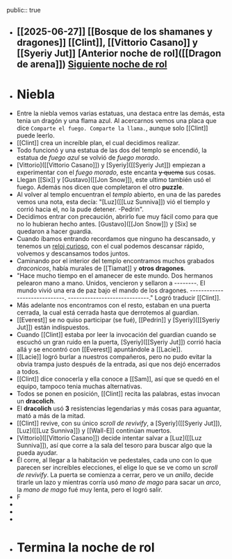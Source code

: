 public:: true

- [[2025-06-27]]
  [[Bosque de los shamanes y dragones]]
  [[Clint]], [[Vittorio Casano]] y [[Syeriy Jut]]
  [Anterior noche de rol]([[Dragon de arena]])
  [Siguiente noche de rol]([[]])
  ---
- # Niebla
- Entre la niebla vemos varias estatuas, una destaca entre las demás, esta tenia un dragón y una flama azul. Al acercarnos vemos una placa que dice `Comparte el fuego. Comparte la llama.`, aunque solo [[Clint]] puede leerlo.
- [[Clint]] crea un increíble plan, el cual decidimos realizar.
- Todo funcionó y una estatua de las dos del templo se encendió, la estatua de *fuego azul* se volvió de *fuego morado*.
- [Vittorio]([[Vittorio Casano]]) y [Syeriy]([[Syeriy Jut]]) empiezan a experimentar con el *fuego morado*, este encanta ~~y quema~~ sus cosas.
- Llegan [[Six]] y [Gustavo]([[Jon Snow]]), este ultimo también usó el fuego. Además nos dicen que completaron el otro **puzzle**.
- Al volver al templo encuentran el *templo*  abierto, en una de las paredes vemos una nota, esta decía: "[Luz]([[Luz Sunniva]]) vió el tiemplo y corrió hacia el, no la pude detener. -Pedrin".
- Decidimos entrar con precaución, abrirlo fue muy fácil como para que no lo hubieran hecho antes. [Gustavo]([[Jon Snow]]) y [Six] se quedaron a hacer guardia.
- Cuando íbamos entrando recordamos que ninguno ha descansado, y tenemos un [reloj curioso]([[Stopwatch]]), con el cual podemos descansar rápido, volvemos y descansamos todos juntos.
- Caminando por el interior del templo encontramos muchos grabados *draconicos*, había murales de [[Tiamat]] y **otros dragones**.
- "Hace mucho tiempo en el amanecer de este mundo. Dos hermanos pelearon mano a mano. Unidos, vencieron y sellaron a --------. El mundo vivió una era de paz bajo el mando de los dragones. -----------------------------. -----------------------------." Logró traducir [[Clint]].
- Más adelante nos encontramos con el resto, estaban en una puerta cerrada, la cual está cerrada hasta que derrotemos al guardian.
- [[Everest]] se no quiso participar (se fué), [[Pedrin]] y [Syeriy]([[Syeriy Jut]]) están indispuestos.
- Cuando [[Clint]] estaba por leer la invocación del guardian cuando se escuchó un gran ruido en la puerta, [Syeriy]([[Syeriy Jut]]) corrió hacia allá y se encontró con [[Everest]] apuntándole a [[Lacie]].
- [[Lacie]] logró burlar a nuestros compañeros, pero no pudo evitar la obvia trampa justo después de la entrada, así que nos dejó encerrados a todos.
- [[Clint]] dice conocerla y ella conoce a [[Sam]], así que se quedó en el equipo, tampoco tenia muchas alternativas.
- Todos se ponen en posición, [[Clint]] recita las palabras, estas invocan un **dracolich**.
- El **dracolich** usó **3** resistencias legendarias y más cosas para aguantar, mató a más de la mitad.
- [[Clint]] revive, con su único *scroll de revivify*, a [Syeriy]([[Syeriy Jut]]), [Luz]([[Luz Sunniva]]) y [[Wall-E]] continúan muertos.
- [Vittorio]([[Vittorio Casano]]) decide intentar salvar a [Luz]([[Luz Sunniva]]), así que corre a la sala del tesoro para buscar algo que la pueda ayudar.
- Él corre, al llegar a la habitación ve pedestales, cada uno con lo que parecen ser increíbles elecciones, el elige lo que se ve como un *scroll de revivify*. La puerta se comienza a cerrar, pero ve un *anillo*, decide tirarle un lazo y mientras corría usó *mano de mago* para sacar un *arco*, la *mano de mago* fué muy lenta, pero el logró salir.
- F
-
-
-
- # Termina la noche de rol
